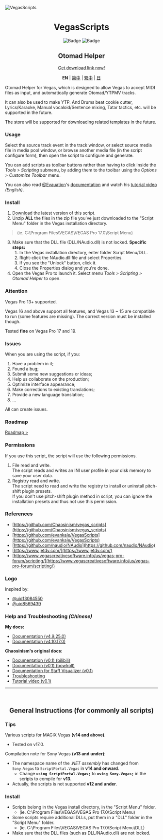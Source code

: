 ![VegasScripts](https://github.com/otomad/VegasScripts/blob/winform/banner.png?raw=true)
<h1 align="center">VegasScripts</h1>
<div align="center">
	<img src="https://img.shields.io/badge/STATE-STABLE-green?style=flat-square" alt="Badge" />
	<img src="https://img.shields.io/badge/VERSION-4.18.4.0-orange?style=flat-square" alt="Badge" />
</div>
<h2 align="center">Otomad Helper</h2>
<div align="center">
	<p><a href="https://github.com/otomad/VegasScripts/releases/latest">Get download link now!</a></p>
	<p>
		<strong>EN</strong> |
		<a href="README_zh-CN.md">简中</a> |
		<a href="README_zh-TW.md">繁中</a> |
		<a href="README_ja-JP.md">日</a>
	</p>
</div>

Otomad Helper for Vegas, which is designed to allow Vegas to accept MIDI files as input, and automatically generate Otomad/YTPMV tracks.

It can also be used to make YTP. And Drums beat cookie cutter, Lyrics/Karaoke, Manual vocaloid/Sentence mixing, Tatar tactics, etc. will be supported in the future.

The store will be supported for downloading related templates in the future.

### Usage
Select the source track event in the track window, or select source media file in media pool window, or browse another media file (in the script configure form), then open the script to configure and generate.

You can add scripts as toolbar buttons rather than having to click inside the *Tools > Scripting* submenu, by adding them to the toolbar using the *Options > Customize Toolbar* menu.

You can also read [@Evauation](https://github.com/Evauation)'s [documentation](https://docs.google.com/document/d/1PEkh0_WFDLUAYGD-YzIDNXUQiAKqogEvpuRQhfqz9ng/edit) and watch his [tutorial video](https://www.youtube.com/watch?v=8vSpzgL_86A) *(English)*.

### Install
1. [Download](https://github.com/otomad/VegasScripts/releases/latest) the latest version of this script.
2. Unzip **ALL** the files in the zip file you've just downloaded to the "Script Menu" folder in the Vegas installation directory.
> (ie. C:\Program Files\VEGAS\VEGAS Pro 17.0\Script Menu)
3. Make sure that the DLL file (DLL/NAudio.dll) is not locked. **Specific steps:**
	1. In the Vegas installation directory, enter folder Script Menu/DLL.
	2. Right-click the NAudio.dll file and select Properties.
	3. If you see the "Unlock" button, click it.
	4. Close the Properties dialog and you're done.
4. Open the Vegas Pro to launch it. Select menu *Tools > Scripting > Otomad Helper* to open.

### **Attention**
Vegas Pro 13+ supported.

Vegas 16 and above support all features, and Vegas 13 ~ 15 are compatible to run (some features are missing). The correct version must be installed though.

Tested **fine** on Vegas Pro 17 and 19.

### Issues
When you are using the script, if you:
1. Have a problem in it;
2. Found a bug;
3. Submit some new suggestions or ideas;
4. Help us collaborate on the production;
5. Optimize interface appearance;
6. Make corrections to existing translations;
7. Provide a new language translation;
8. …

All can create issues.

### Roadmap
[Roadmap >](ROADMAP.md)

### Permissions
If you use this script, the script will use the following permissions.
1. File read and write.<br />
	The script reads and writes an INI user profile in your disk memory to save your user data.
2. Registry read and write.<br />
	The script need to read and write the registry to install or uninstall pitch-shift plugin presets.<br />
	If you don't use pitch-shift plugin method in script, you can ignore the installation presets and thus not use this permission.

### References
* [https://github.com/Chaosinism/vegas_scripts](https://github.com/Chaosinism/vegas_scripts)
* [https://github.com/evankale/VegasScripts](https://github.com/evankale/VegasScripts)
* [https://github.com/naudio/NAudio](https://github.com/naudio/NAudio)
* [https://www.jetdv.com/](https://www.jetdv.com/)
* [https://www.vegascreativesoftware.info/us/vegas-pro-forum/scripting/](https://www.vegascreativesoftware.info/us/vegas-pro-forum/scripting/)

### Logo
Inspired by:
* [@uid13084550](https://space.bilibili.com/13084550)
* [@uid8569439](https://space.bilibili.com/8569439)

### Help and Troubleshooting *(Chinese)*
**My docs:**
* [Documentation (v4.9.25.0)](https://www.bilibili.com/read/cv13335178)
* [Documentation (v4.10.17.0)](https://www.bilibili.com/read/cv13614419)

**Chaosinism's original docs:**
* [Documentation (v0.1) (bilibili)](https://www.bilibili.com/read/cv392013)
* [Documentation (v0.1) (bowlroll)](https://bowlroll.net/user/261124)
* [Documentation for Staff Visualizer (v0.1)](https://www.bilibili.com/read/cv1027442)
* [Troubleshooting](https://www.bilibili.com/read/cv495309)
* [Tutorial video (v0.1)](https://www.bilibili.com/video/av22226321)

---

<br />
<h2 align="center">General Instructions (for commonly all scripts)</h2>

### Tips
Various scripts for MAGIX Vegas **(v14 and above)**.
* Tested on v17.0.

Compilation note for Sony Vegas **(v13 and under)**:
* The namespace name of the *.NET assembly* has changed from `Sony.Vegas` to `ScriptPortal.Vegas` in **v14 and onward**.
  * Change **`using ScriptPortal.Vegas;`** to **`using Sony.Vegas;`** in the scripts to compile for **v13**.
* Actually, the scripts is not supported **v12 and under**.

### Install
* Scripts belong in the Vegas install directory, in the "Script Menu" folder.
  * (ie. C:\Program Files\VEGAS\VEGAS Pro 17.0\Script Menu)
* Some scripts require additional DLLs, put them in a "DLL" folder in the "Script Menu" folder.
  * (ie. C:\Program Files\VEGAS\VEGAS Pro 17.0\Script Menu\DLL)
* Make sure that the DLL files (such as DLL/NAudio.dll) are not locked.
